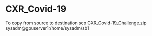# CXR_Covid-19

To copy from source to destination
scp CXR_Covid-19_Challenge.zip sysadm@gpuserver1:/home/sysadm/sb1
